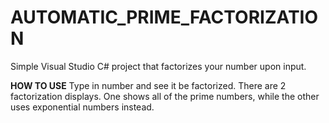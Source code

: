 # AUTOMATIC_PRIME_FACTORIZATION
Simple Visual Studio C# project that factorizes your number upon input.

**HOW TO USE**
Type in number and see it be factorized. There are 2 factorization displays. One shows all of the prime numbers, while the other uses exponential numbers instead.
